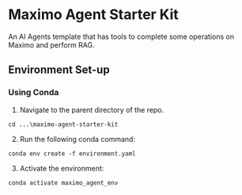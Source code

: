 # Maximo Agent Starter Kit
An AI Agents template that has tools to complete some operations on Maximo and perform RAG.

## Environment Set-up

### Using Conda

1. Navigate to the parent directory of the repo.

```
cd ...\maximo-agent-starter-kit
```

2. Run the following conda command:

```
conda env create -f environment.yaml
```

3. Activate the environment:

```
conda activate maximo_agent_env
```
